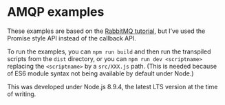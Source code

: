 # AMQP examples

These examples are based on the [RabbitMQ tutorial](https://www.rabbitmq.com/tutorials/tutorial-one-javascript.html), but I’ve used the Promise style API instead of the callback API.

To run the examples, you can `npm run build` and then run the transpiled scripts from the `dist` directory, or you can `npm run dev <scriptname>` replacing the `<scriptname>` by a `src/XXX.js` path. (This is needed because of ES6 module syntax not being available by default under Node.)

This was developed under Node.js 8.9.4, the latest LTS version at the time of writing.
